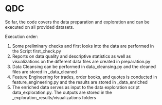 # QDC

So far, the code covers the data preparation and exploration and can be executed on all provided datasets.

Execution order:

1. Some preliminary checks and first looks into the data are performed in the Script first_check.py
2. Reports on data quality and descriptive statistics as well as visualizations on the different data files are created in preparation.py
3. Data Cleansing can be performed in data_cleansing.py and the cleaned files are stored in <event>_data_cleaned
4. Feature Engineering for trades, order books, and quotes is conducted in feature_engineering.py and the results are stored in <event>_data_enriched
5. The enriched data serves as input to the data exploration script data_exploration.py. The outputs are stored in the <event>_exploration_results/visualizations folders

